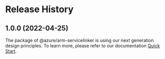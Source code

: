 # Release History
    
## 1.0.0 (2022-04-25)

The package of @azure/arm-servicelinker is using our next generation design principles. To learn more, please refer to our documentation [Quick Start](https://aka.ms/js-track2-quickstart).
